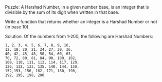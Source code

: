 Puzzle:
A Harshad Number, in a given number base, is an integer that is divisible by the sum of its digit when written in that base.

Write a function that returns whether an integer is a Harshad Number or not (in base 10).

Solution:
Of the numbers from 1-200, the following are Harshad Numbers:

	1, 2, 3, 4, 5, 6, 7, 8, 9, 10,
	12, 18, 20, 21, 24, 27, 30, 36,
	40, 42, 45, 48, 50, 54, 60, 63,
	70, 72, 80, 81, 84, 90, 100, 102,
	108, 110, 111, 112, 114, 117, 120,
	126, 132, 133, 135, 140, 144, 150,
	152,153, 156, 162, 171, 180, 190,
	192, 195, 198, 200
